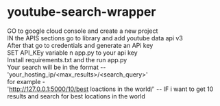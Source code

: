 # youtube-search-wrapper
GO to google cloud console and create a new project        
IN the APIS sections go to library and add youtube data api v3      
After that go to credentials and generate an APi key      
SET API_KEy variable n app.py to your api key     
Install requirements.txt and the run app.py      
Your search will be in the format --     
'your_hosting_ip/<max_results>/<search_query>'        
for example -      
'http://127.0.0.1:5000/10/best loactions in the world/' -- IF i want to get 10 results and search for best locations in the world      
